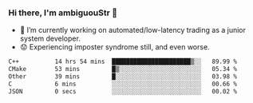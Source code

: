 ### Hi there, I'm ambiguouStr 👋

<!--
**ambiguoustexture/ambiguoustexture** is a ✨ _special_ ✨ repository because its `README.md` (this file) appears on your GitHub profile.

Here are some ideas to get you started:
-->
- 🔭 I’m currently working on automated/low-latency trading as a junior system developer.
- :worried: Experiencing imposter syndrome still, and even worse.

<!--START_SECTION:waka-->

```txt
C++          14 hrs 54 mins  ██████████████████████▒░░   89.99 %
CMake        53 mins         █▒░░░░░░░░░░░░░░░░░░░░░░░   05.34 %
Other        39 mins         █░░░░░░░░░░░░░░░░░░░░░░░░   03.98 %
C            6 mins          ░░░░░░░░░░░░░░░░░░░░░░░░░   00.66 %
JSON         0 secs          ░░░░░░░░░░░░░░░░░░░░░░░░░   00.02 %
```

<!--END_SECTION:waka-->
